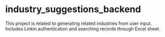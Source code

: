 # industry_suggestions_backend

This project is related to generating related industries from user input. Includes Linkin authentication and searching records through Excel sheet.
